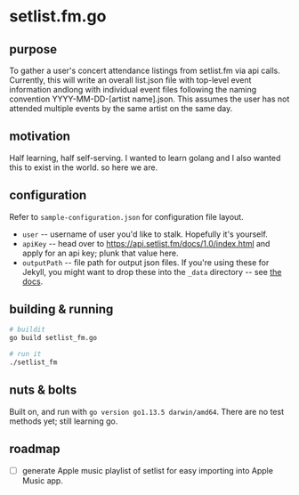 # setlist.fm.go

## purpose

To gather a user's concert attendance listings from setlist.fm via api calls. Currently, this will write an overall list.json file with top-level event information andlong with individual event files following the naming convention YYYY-MM-DD-[artist name].json. This assumes the user has not attended multiple events by the same artist on the same day.

## motivation

Half learning, half self-serving. I wanted to learn golang and I also wanted this to exist in the world. so here we are.

## configuration

Refer to `sample-configuration.json` for configuration file layout.

- `user` -- username of user you'd like to stalk. Hopefully it's yourself.
- `apiKey` -- head over to https://api.setlist.fm/docs/1.0/index.html and apply for an api key; plunk that value here.
- `outputPath` -- file path for output json files. If you're using these for Jekyll, you might want to drop these into the `_data` directory -- see [the docs](https://jekyllrb.com/docs/datafiles/).

## building & running

```bash
# buildit
go build setlist_fm.go

# run it
./setlist_fm
```

## nuts & bolts

Built on, and run with `go version go1.13.5 darwin/amd64`. There are no test methods yet; still learning go.

## roadmap

- [ ] generate Apple music playlist of setlist for easy importing into Apple Music app.
